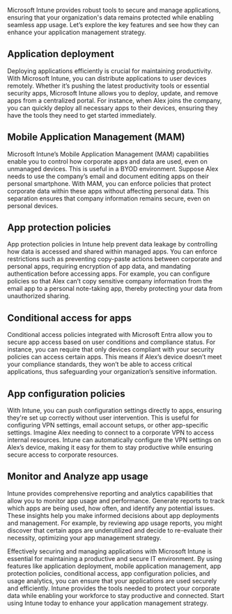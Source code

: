 Microsoft Intune provides robust tools to secure and manage applications, ensuring that your organization's data remains protected while enabling seamless app usage. Let’s explore the key features and see how they can enhance your application management strategy.

## Application deployment

Deploying applications efficiently is crucial for maintaining productivity. With Microsoft Intune, you can distribute applications to user devices remotely. Whether it’s pushing the latest productivity tools or essential security apps, Microsoft Intune allows you to deploy, update, and remove apps from a centralized portal. For instance, when Alex joins the company, you can quickly deploy all necessary apps to their devices, ensuring they have the tools they need to get started immediately.

## Mobile Application Management (MAM)

Microsoft Intune’s Mobile Application Management (MAM) capabilities enable you to control how corporate apps and data are used, even on unmanaged devices. This is useful in a BYOD environment. Suppose Alex needs to use the company’s email and document editing apps on their personal smartphone. With MAM, you can enforce policies that protect corporate data within these apps without affecting personal data. This separation ensures that company information remains secure, even on personal devices.

## App protection policies

App protection policies in Intune help prevent data leakage by controlling how data is accessed and shared within managed apps. You can enforce restrictions such as preventing copy-paste actions between corporate and personal apps, requiring encryption of app data, and mandating authentication before accessing apps. For example, you can configure policies so that Alex can’t copy sensitive company information from the email app to a personal note-taking app, thereby protecting your data from unauthorized sharing.

## Conditional access for apps

Conditional access policies integrated with Microsoft Entra allow you to secure app access based on user conditions and compliance status. For instance, you can require that only devices compliant with your security policies can access certain apps. This means if Alex’s device doesn’t meet your compliance standards, they won’t be able to access critical applications, thus safeguarding your organization’s sensitive information.

## App configuration policies

With Intune, you can push configuration settings directly to apps, ensuring they're set up correctly without user intervention. This is useful for configuring VPN settings, email account setups, or other app-specific settings. Imagine Alex needing to connect to a corporate VPN to access internal resources. Intune can automatically configure the VPN settings on Alex’s device, making it easy for them to stay productive while ensuring secure access to corporate resources.

## Monitor and Analyze app usage

Intune provides comprehensive reporting and analytics capabilities that allow you to monitor app usage and performance. Generate reports to track which apps are being used, how often, and identify any potential issues. These insights help you make informed decisions about app deployments and management. For example, by reviewing app usage reports, you might discover that certain apps are underutilized and decide to re-evaluate their necessity, optimizing your app management strategy.

Effectively securing and managing applications with Microsoft Intune is essential for maintaining a productive and secure IT environment. By using features like application deployment, mobile application management, app protection policies, conditional access, app configuration policies, and usage analytics, you can ensure that your applications are used securely and efficiently. Intune provides the tools needed to protect your corporate data while enabling your workforce to stay productive and connected. Start using Intune today to enhance your application management strategy.

